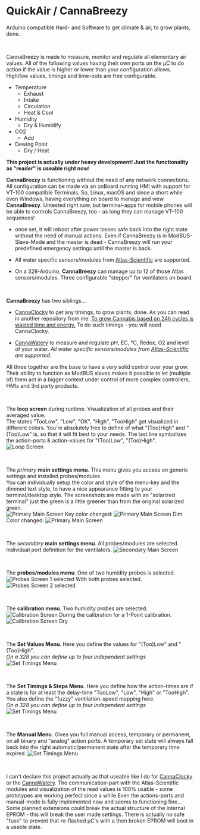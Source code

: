 # QuickAir / CannaBreezy
Arduino compatible Hard- and Software to get climate & air, to grow plants, done.

<br>

CannaBreezy is made to measure, monitor and regulate all elementary air values.
All of the following values having their own ports on the µC to do action if the value is higher or lower than your configuration allows. High/low values, timings and time-outs are free configurable.

- Temperature
  - Exhaust
  - Intake
  - Circulation
  - Heat & Cool
- Humidity
  - Dry & Humidify
- CO2
  - Add
- Dewing Point
  - Dry / Heat

**This project is actually under heavy development! Just the functionality as "reader" is useable right now!** 


**CannaBreezy** is functioning without the need of any network connections. All configuration can be made via an onBoard running HMI with support for VT-100 compatible Terminals. So, Linux, macOS and since a short while even Windows, having everything on board to manage and view **CannaBreezy**.
Untested right now, but terminal-apps for mobile phones will be able to controls CannaBreezy, too - as long they can manage VT-100 sequences!

- once set, it will reboot after power losses safe back into the right state without the need of manual actions. Even if CannaBreezy is in ModBUS-Slave-Mode and the master is dead - CannaBreezy will run your predefined emergency settings until the master is back.

- All water specific sensors/modules from <a href="https://atlas-scientific.com/"> Atlas-Scientific</a> are supported.

- On a 328-Arduino, **CannaBreezy** can manage up to 12 of those Atlas sensors/modules. Three configurable "stepper" for ventilators on board.

<br>

**CannaBreezy** has two siblings...
- <a href="https://github.com/PitWD/QuickTimer"> CannaClocky</a> to get any timings, to grow plants, done. As you can read in another repository from me: <a href="https://github.com/CannaParts/LetsGrowSmart/blob/main/FastVegaFlowerLowPower.md">To grow Cannabis based on 24h cycles is wasted time and energy.</a> To do such timings - you will need CannaClocky.

- <a href="https://github.com/PitWD/QuickWater"> CannaWatery</a> to measure and regulate pH, EC, °C, Redox, O2 and level of your water. *All water specific sensors/modules from <a href="https://atlas-scientific.com/"> Atlas-Scientific</a> are supported.* 

All three together are the base to have a very solid control over your grow. Their ability to function as ModBUS slaves makes it possible to let (multiple of) them act in a bigger context under control of more complex controllers, HMIs and 3rd party products.

<br>

The **loop screen** during runtime. Visualization of all probes and their averaged value.  
The states "TooLow", "Low", "OK", "High", "TooHigh" get visualized in different colors. You're absolutely free to define of what "(Too)High" and "(Too)Low" is, so that it will fit best to your needs. The last line symbolizes the action-ports  & action-values for "(Too)Low", "(Too)High".  
![Loop Screen](/images/Auswahl_001.png)

<br>

The *primary* **main settings menu**. This menu gives you access on generic settings and installed probes/modules.  
You can individually setup the color and style of the menu-key and the dimmed text style, to have a nice appearance fitting to your terminal/desktop style. The screenshots are made with an "solarized terminal" just the green is a little greener than from the original solarized green.  
![Primary Main Screen](/images/Auswahl_002.png)
Key color changed:
![Primary Main Screen](/images/Auswahl_003.png)
Dim Color changed:
![Primary Main Screen](/images/Auswahl_004.png)

<br>

The *secondary* **main settings menu**. All probes/modules are selected. Individual port definition for the ventilators. 
![Secondary Main Screen](/images/Auswahl_005.png)

<br>

The **probes/modules menu**. One of two humidity probes is selected.
![Probes Screen 1 selected](/images/Auswahl_006.png)
With both probes selected.
![Probes Screen 2 selected](/images/Auswahl_007.png)

<br>

The **calibration menu**. Two humidity probes are selected.
![Calibration Screen](/images/Auswahl_008.png)
During the calibration for a 1-Point calibration.
![Calibration Screen Dry](/images/Auswahl_009.png)

<br>

The **Set Values Menu**. Here you define the values for "(Too)Low" and "(Too)High".  
*On a 328 you can define up to four independent settings*
![Set Timings Menu](/images/Auswahl_010.png)

<br>

The **Set Timings & Steps Menu**. Here you define how the action-times are if a state is for at least the delay-time "TooLow", "Low", "High" or "TooHigh". You also define the "fuzzy" ventilation-speed mapping here.   
*On a 328 you can define up to four independent settings*
![Set Timings Menu](/images/Auswahl_011.png)

<br>

The **Manual Menu**. Gives you full manual access, temporary or permanent, on all binary and "analog" action ports. A temporary set state will always fall back into the right automatic/permanent state after the temporary time expired. 
![Set Timings Menu](/images/Auswahl_012.png)

<br>

I can't declare this project actually as that useable like I do for <a href="https://github.com/PitWD/QuickTimer"> CannaClocky</a> or the <a href="https://github.com/PitWD/QuickWater"> CannaWatery</a>. The communication-part with the Atlas-Scientific modules and visualization of the read values is 100% usable - some prototypes are working perfect since a while.Even the actions-ports and manual-mode is fully implemented now and seems to functioning fine...  
Some planned extensions could break the actual structure of the internal EPROM - this will break the user made settings. There is actually no safe "fuse" to prevent that re-flashed µC's with a then broken EPROM will boot in a usable state.

